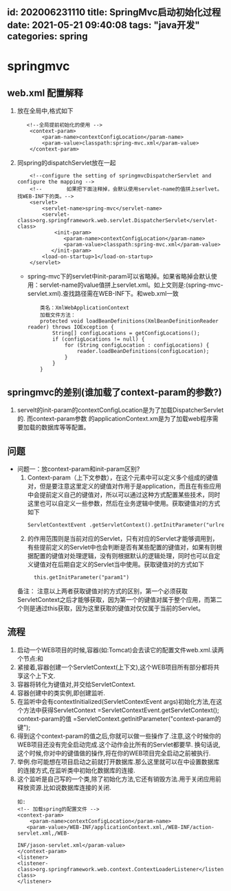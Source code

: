 id: 202006231110
title: SpringMvc启动初始化过程
date: 2021-05-21 09:40:08
tags: "java开发"
categories: spring
---------

# springmvc

## web.xml 配置解释

1. 放在全局中,格式如下
    ```aidl
       <!--全局提前初始化的使用 -->
        <context-param>
            <param-name>contextConfigLocation</param-name>
            <param-value>classpath:spring-mvc.xml</param-value>
        </context-param>
    ```
1. 同spring的dispatchServlet放在一起
    ```aidl
        <!--configure the setting of springmvcDispatcherServlet and configure the mapping -->
        <!--        如果把下面注释掉，会默认使用servlet-name的值拼上serlvet。找WEB-INF下的类。-->
        <servlet>
            <servlet-name>spring-mvc</servlet-name>
            <servlet-class>org.springframework.web.servlet.DispatcherServlet</servlet-class>
                <init-param>
                   <param-name>contextConfigLocation</param-name>
                   <param-value>classpath:spring-mvc.xml</param-value>
               </init-param>
            <load-on-startup>1</load-on-startup>
        </servlet>
    ```
    * spring-mvc下的servlet中init-param可以省略掉。如果省略掉会默认使用：servlet-name的value值拼上servlet.xml。如上文则是:(spring-mvc-servlet.xml).查找路径需在WEB-INF下。和web.xml一致
        ```aidl
            类名：XmlWebApplicationContext
            加载文件方法：
            protected void loadBeanDefinitions(XmlBeanDefinitionReader reader) throws IOException {
                String[] configLocations = getConfigLocations();
                if (configLocations != null) {
                    for (String configLocation : configLocations) {
                        reader.loadBeanDefinitions(configLocation);
                    }
                }
            }
        ```
## springmvc的差别(谁加载了context-param的参数?)

1. servelt的init-param的contextConfigLocation是为了加载DispatcherServlet的. 而context-param参数 的applicationContext.xm是为了加载web程序需要加载的数据库等等配置。

## 问题

* 问题一：放context-param和init-param区别?
    1. Context-param（上下文参数），在这个元素中可以定义多个<param-name><param-value>组成的键值对，但是要注意这里定义的键值对作用于是application，而且在有些应用中会提前定义自己的键值对，所以可以通过这种方式配置某些技术，同时这里也可以自定义一些参数，然后在业务逻辑中使用。获取键值对的方式如下
        ```aidl
        ServletContextEvent .getServletContext().getInitParameter("urlrewrite");
        ```
    1. <init-param>的作用范围则是当前对应的Servlet，只有对应的Servlet才能够调用到，有些提前定义的Servlet中也会判断是否有某些配置的键值对，如果有则根据配置的键值对处理逻辑，没有则根据默认的逻辑处理，同时也可以自定义键值对在后期自定义的Servlet当中使用。获取键值对的方式如下
         ```aidl
           this.getInitParameter("param1")
        ```
    备注： 注意以上两者获取键值对的方式的区别，第一个必须获取ServletContext之后才能够获取，因为第一个的键值对属于整个应用，而第二个则是通过this获取，因为这里获取的键值对仅仅属于当前的Servlet。

## 流程

1. 启动一个WEB项目的时候,容器(如:Tomcat)会去读它的配置文件web.xml.读两个节点:<listener></listener>和 <context-param></context-param>
1. 紧接着,容器创建一个ServletContext(上下文),这个WEB项目所有部分都将共享这个上下文.
1. 容器将<context-param></context-param>转化为键值对,并交给ServletContext.
1. 容器创建<listener></listener>中的类实例,即创建监听.
1. 在监听中会有contextInitialized(ServletContextEvent args)初始化方法,在这个方法中获得ServletContext =ServletContextEvent.getServletContext();
context-param的值 =ServletContext.getInitParameter("context-param的键");
1. 得到这个context-param的值之后,你就可以做一些操作了.注意,这个时候你的WEB项目还没有完全启动完成.这个动作会比所有的Servlet都要早.
换句话说,这个时候,你对<context-param>中的键值做的操作,将在你的WEB项目完全启动之前被执行.
1. 举例.你可能想在项目启动之前就打开数据库.那么这里就可以在<context-param>中设置数据库的连接方式,在监听类中初始化数据库的连接.
1. 这个监听是自己写的一个类,除了初始化方法,它还有销毁方法.用于关闭应用前释放资源.比如说数据库连接的关闭.
    ```aidl
    如:
    <!-- 加载spring的配置文件 -->
    <context-param>
        <param-name>contextConfigLocation</param-name>
       <param-value>/WEB-INF/applicationContext.xml,/WEB-INF/action-servlet.xml,/WEB-
    
    INF/jason-servlet.xml</param-value>
    </context-param>
    <listener>
    <listener-class>org.springframework.web.context.ContextLoaderListener</listener-class>
    </listener>
    ```



